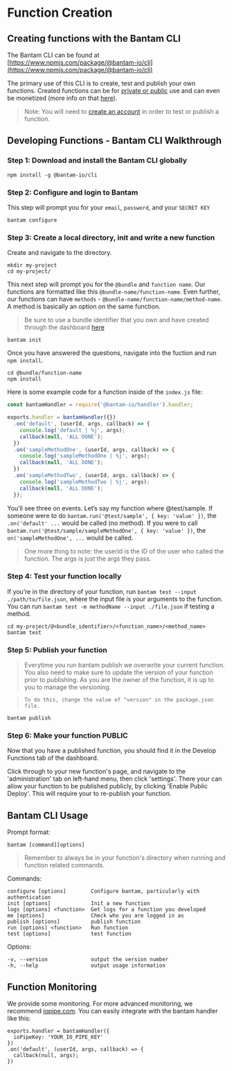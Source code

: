 # Function Creation

## Creating functions with the Bantam CLI

The Bantam CLI can be found at [https://www.npmjs.com/package/@bantam-io/cli](https://www.npmjs.com/package/@bantam-io/cli)

The primary use of this CLI is to create, test and publish your own functions. Created functions can be for [private or public](public-functions.md) use and can even be monetized (more info on that [here](making-money.md)).

> Note: You will need to [create an account](https://bantam.io/landing/bundle/@images) in order to test or publish a function.

## Developing Functions - Bantam CLI Walkthrough

### Step 1: Download and install the Bantam CLI globally

```
npm install -g @bantam-io/cli
```

### Step 2: Configure and login to Bantam

This step will prompt you for your `email`, `password`, and your `SECRET KEY`

```
bantam configure
```

### Step 3: Create a local directory, init and write a new function
Create and navigate to the directory.
```
mkdir my-project
cd my-project/
```

This next step will prompt you for the `@bundle` and `function name`. Our functions are formatted like this `@bundle-name/function-name`. Even further, our functions can have `methods` - `@bundle-name/function-name/method-name`. A method is basically an option on the same function.

> Be sure to use a bundle identifier that you own and have created through the dashboard [here](https://bantam.io/develop)

```
bantam init
```

Once you have answered the questions, navigate into the fuction and run `npm install`.

```
cd @bundle/function-name
npm install
```

Here is some example code for a function inside of the `index.js` file:

```javascript
const bantamHandler = require('@bantam-io/handler').handler;

exports.handler = bantamHandler({})
  .on('default', (userId, args, callback) => {
    console.log('default | %j', args);
    callback(null, 'ALL DONE');
  })
  .on('sampleMethodOne', (userId, args, callback) => {
    console.log('sampleMethodOne | %j', args);
    callback(null, 'ALL DONE');
  })
  .on('sampleMethodTwo', (userId, args, callback) => {
    console.log('sampleMethodTwo | %j', args);
    callback(null, 'ALL DONE');
  });
```

You’ll see three on events. Let’s say my function where @test/sample. If someone were to do `bantam.run('@test/sample', { key: 'value' })`, the `.on('default' ...` would be called (no method). If you were to call `bantam.run('@test/sample/sampleMethodOne', { key: 'value' })`, the `on('sampleMethodOne', ...` would be called.

> One more thing to note: the userId is the ID of the user who called the function. The args is just the args they pass.

### Step 4: Test your function locally

If you’re in the directory of your function, run `bantam test --input ./path/to/file.json`, where the input file is your arguments to the function. You can run `bantam test -m methodName --input ./file.json` if testing a method.

```
cd my-project/@<bundle_identifier>/<function_name>/<method_name>
bantam test
```

### Step 5: Publish your function

> Everytime you run bantam publish we overwrite your current function. You also need to make sure to update the version of your function prior to publishing. As you are the owner of the function, it is up to you to manage the versioning.

> `To do this, change the value of "version" in the package.json file.`

```
bantam publish
```

### Step 6: Make your function PUBLIC

Now that you have a published function, you should find it in the Develop Functions tab of the dashboard.

Click through to your new function's page, and navigate to the 'administration' tab on left-hand menu, then click 'settings'. There your can allow your function to be published publicly, by clicking 'Enable Public Deploy'. This will require your to re-publish your function.

## Bantam CLI Usage

Prompt format:

```
bantam [command][options]
```

> Remember to always be in your function's directory when running and function related commands.

Commands:

```
configure [options]        Configure bantam, particularly with authentication
init [options]             Init a new function
logs [options] <function>  Get logs for a function you developed
me [options]               Check who you are logged in as
publish [options]          publish function
run [options] <function>   Run function
test [options]             test function
```

Options:

```
-v, --version              output the version number
-h, --help                 output usage information
```

## Function Monitoring

We provide some monitoring. For more advanced monitoring, we recommend [iopipe.com](https://www.iopipe.com/). You can easily integrate with the bantam handler like this:

```
exports.handler = bantamHandler({
  ioPipeKey: 'YOUR_IO_PIPE_KEY'
})
.on('default', (userId, args, callback) => {
  callback(null, args);
})
```
